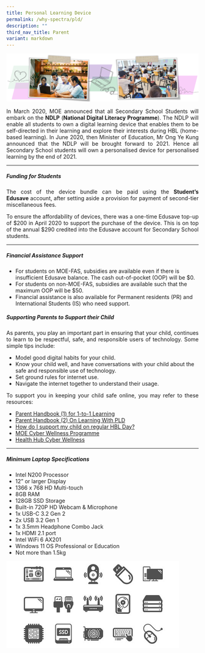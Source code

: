 ```yaml
---
title: Personal Learning Device
permalink: /why-spectra/pld/
description: ""
third_nav_title: Parent
variant: markdown
---
```

![](/images/2023%20ict%20banner%201.png)
<p align="justify">In March 2020, MOE announced that all Secondary School Students will embark on the&nbsp;<b>NDLP</b>&nbsp;(<b>National Digital Literacy Programme</b>). The NDLP will enable all students to own a digital learning device that enables them to be self-directed in their learning and explore their interests during HBL (home-based learning). In June 2020, then Minister of Education, Mr Ong Ye Kung announced that the NDLP will be brought forward to 2021. Hence all Secondary School students will own a personalised device for personalised learning by the end of 2021.</p>


***

##### **Funding for Students**

<p align="justify">The cost of the device bundle can be paid using the&nbsp;<b>Student’s Edusave</b>&nbsp;account, after setting aside a provision for payment of second-tier miscellaneous fees.</p>

<p align="justify">To ensure the affordability of devices, there was a one-time Edusave top-up of $200 in April 2020 to support the purchase of the device. This is on top of the annual $290 credited into the Edusave account for Secondary School students.&nbsp;</p>

***

##### **Financial Assistance Support**

*   For students on MOE-FAS, subsidies are available even if there is insufficient Edusave balance. The cash out-of-pocket (OOP) will be $0.
*   For students on non-MOE-FAS, subsidies are available such that the maximum OOP will be $50.
*   Financial assistance is also available for Permanent residents (PR) and International Students (IS) who need support.




##### **Supporting Parents to Support their Child**

<p align="justify">As parents, you play an important part in ensuring that your child, continues to learn to be respectful, safe, and responsible users of technology. Some simple tips include:</p>

*   Model good digital habits for your child.
*   Know your child well, and have conversations with your child about the safe and responsible use of technology.
*   Set ground rules for internet use.
*   Navigate the internet together to understand their usage.

<p align="justify">To support you in keeping your child safe online, you may refer to these resources:</p>

* [Parent Handbook (1) for 1-to-1 Learning](https://drive.google.com/file/d/1pQOxez2wNx4NLT8uvqY7xbzmRTt58CCm/view)
* [Parent Handbook (2) On Learning With PLD](https://drive.google.com/file/d/13YVTv2XJHKNncD7Ew-sHTQBGavFl5beP/view)
* [How do I support my child on regular HBL Day?](https://drive.google.com/file/d/1HsraoGz_jiDM3-K_N1bJisNFQPabrZ-K/view)
* [MOE Cyber Wellness Programme](https://www.moe.gov.sg/education-in-sg/our-programmes/cyber-wellness)
* [Health Hub Cyber Wellness](https://www.healthhub.sg/programmes/mindsg/caring-for-ourselves/learning-about-cyber-wellness-youths)

***

##### **Minimum Laptop Specifications**

* Intel N200 Processor
* 12” or larger Display
* 1366 x 768 HD Multi-touch
* 8GB RAM
* 128GB SSD Storage
* Built-in 720P HD Webcam &amp; Microphone
* 1x USB-C 3.2 Gen 2
* 2x USB 3.2 Gen 1
* 1x 3.5mm Headphone Combo Jack
* 1x HDMI 2.1 port
* Intel WiFi 6 AX201
* Windows 11 OS Professional or Education
* Not more than 1.5kg

![Computer Device Icons Motherboard Cpu 260nw 1571763217](/images/computer-device-icons-motherboard-cpu-260nw-1571763217.jpg)
